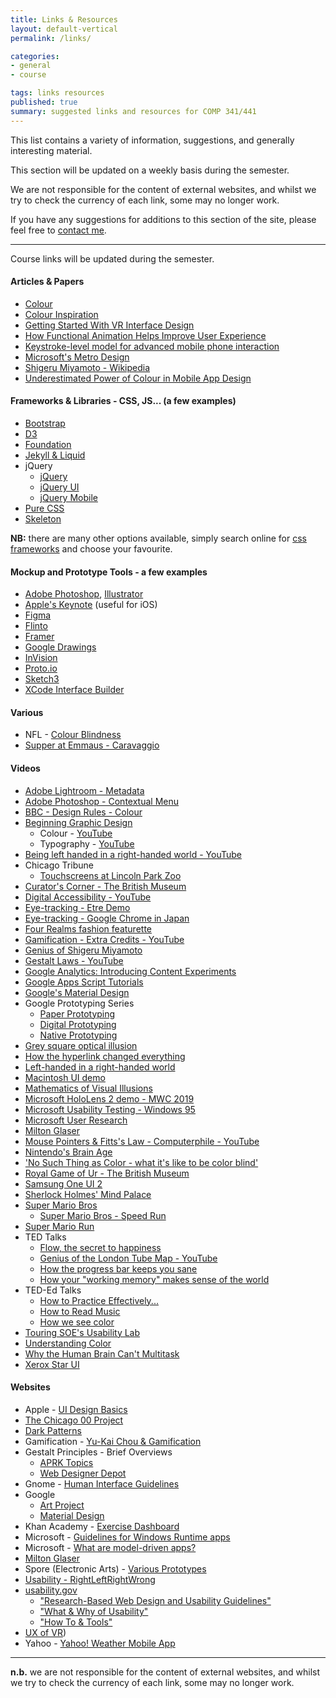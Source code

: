 ```yaml
---
title: Links & Resources
layout: default-vertical
permalink: /links/

categories:
- general
- course

tags: links resources
published: true
summary: suggested links and resources for COMP 341/441
---
```


This list contains a variety of information, suggestions, and generally interesting material.

This section will be updated on a weekly basis during the semester.

We are not responsible for the content of external websites, and whilst we try to check the currency of each link, some may no longer work.

If you have any suggestions for additions to this section of the site, please feel free to [contact me](mailto:nhayward@luc.edu?subject=COMP441-Links).

***

Course links will be updated during the semester.

 
#### Articles & Papers

* [Colour](https://robots.thoughtbot.com/color)
* [Colour Inspiration](https://www.smashingmagazine.com/2017/02/colorful-inspiration-gray-days-illustration-photography/)
* [Getting Started With VR Interface Design](https://www.smashingmagazine.com/2017/02/getting-started-with-vr-interface-design/)
* [How Functional Animation Helps Improve User Experience](https://www.smashingmagazine.com/2017/01/how-functional-animation-helps-improve-user-experience/)
* [Keystroke-level model for advanced mobile phone interaction](http://dl.acm.org/citation.cfm?id=1240851)
* [Microsoft's Metro Design](/assets/docs/extras/Windows_Metro.PDF)
* [Shigeru Miyamoto - Wikipedia](https://en.wikipedia.org/wiki/Shigeru_Miyamoto)
* [Underestimated Power of Colour in Mobile App Design](https://www.smashingmagazine.com/2017/01/underestimated-power-color-mobile-app-design/)

#### Frameworks & Libraries - CSS, JS... (a few examples)

  * [Bootstrap](http://getbootstrap.com/)
  * [D3](http://d3js.org/)
  * [Foundation](http://foundation.zurb.com/)
  * [Jekyll & Liquid](http://jekyllrb.com/docs/templates/)
  * jQuery
    * [jQuery](https://jquery.com/)
    * [jQuery UI](http://jqueryui.com/)
    * [jQuery Mobile](http://jquerymobile.com/)
  * [Pure CSS](http://purecss.io/)
  * [Skeleton](http://getskeleton.com/)

**NB:** there are many other options available, simply search online for [css frameworks](https://www.google.com/search?q=css+frameworks&oq=css+frameworks&aqs=chrome..69i57.2866j0j1&sourceid=chrome&es_sm=119&ie=UTF-8)
and choose your favourite.

#### Mockup and Prototype Tools - a few examples

  * [Adobe Photoshop](http://goo.gl/GsIYY0), [Illustrator](http://goo.gl/9K8Kfw)
  * [Apple's Keynote](http://keynotopia.com/guides/) (useful for iOS)
  * [Figma](https://www.figma.com/)
  * [Flinto](https://www.flinto.com/)
  * [Framer](http://framerjs.com/)
  * [Google Drawings](http://goo.gl/qPRCfG)
  * [InVision](https://www.invisionapp.com/)
  * [Proto.io](https://proto.io/)
  * [Sketch3](http://bohemiancoding.com/sketch/)
  * [XCode Interface Builder](https://developer.apple.com/xcode/interface-builder/)

#### Various
  * NFL - [Colour Blindness](http://deadspin.com/stupid-nike-uniforms-wreaking-havoc-on-colorblind-nfl-f-1742272136)
  * [Supper at Emmaus - Caravaggio](http://www.artble.com/artists/caravaggio/paintings/supper_at_emmaus)

#### Videos

* [Adobe Lightroom - Metadata](https://helpx.adobe.com/lightroom/how-to/lightroom-filter-metadata.html)
* [Adobe Photoshop - Contextual Menu](https://www.youtube.com/watch?v=CMuhA4HO3MI)
* [BBC - Design Rules - Colour](https://www.youtube.com/watch?v=fVjpKcAcZnw&index=496&list=WL&t=0s)
* [Beginning Graphic Design](https://www.youtube.com/playlist?list=PLpQQipWcxwt8vVzFpoJS5TtCh8Ktke9TH)
    * Colour - [YouTube](https://youtu.be/_2LLXnUdUIc)
    * Typography - [YouTube](https://youtu.be/sByzHoiYFX0)
* [Being left handed in a right-handed world - YouTube](https://www.youtube.com/watch?v=g1swN72r5Fk)
* Chicago Tribune
    * [Touchscreens at Lincoln Park Zoo](https://www.youtube.com/watch?v=lusOgox4xMI)
* [Curator's Corner - The British Museum](https://www.youtube.com/watch?v=wHjznvH54Cw)
* [Digital Accessibility - YouTube](https://www.youtube.com/watch?v=grrx2Lva7T0)
* [Eye-tracking - Etre Demo](https://www.youtube.com/embed/lo_a2cfBUGc)
* [Eye-tracking - Google Chrome in Japan](https://www.youtube.com/embed/-K94bZIAiGo)
* [Four Realms fashion featurette](https://www.youtube.com/watch?v=yGkfS9MXzWc&index=573&list=WL&t=0s)
* [Gamification - Extra Credits - YouTube](https://www.youtube.com/watch?v=1dLK9MW-9sY)
* [Genius of Shigeru Miyamoto](https://www.youtube.com/watch?v=K-NBcP0YUQI)
* [Gestalt Laws - YouTube](https://www.youtube.com/watch?v=ZWucNQawpWY&feature=emb_title)
* [Google Analytics: Introducing Content Experiments](https://www.youtube.com/watch?v=TGrujIh2H0I)
* [Google Apps Script Tutorials](https://www.youtube.com/watch?v=Pgfbl_o9WvM&index=27&list=PL68F511F6E3C122EB)
* [Google's Material Design](https://www.youtube.com/watch?v=p4gmvHyuZzw)
* Google Prototyping Series
    * [Paper Prototyping](https://www.youtube.com/watch?v=JMjozqJS44M&t=7s)
    * [Digital Prototyping](https://www.youtube.com/watch?v=KWGBGTGryFk)
    * [Native Prototyping](https://www.youtube.com/watch?v=lusOgox4xMI)
* [Grey square optical illusion](https://www.youtube.com/watch?v=z9Sen1HTu5o)
* [How the hyperlink changed everything](https://www.youtube.com/watch?v=3Va3oY8pfSI&t=4s)
* [Left-handed in a right-handed world](https://www.youtube.com/watch?v=g1swN72r5Fk)
* [Macintosh UI demo](https://www.youtube.com/watch?v=y58u79RrK60)
* [Mathematics of Visual Illusions](https://www.youtube.com/watch?v=ZmTtMZiR3xQ&index=456&list=WL&t=0s)
* [Microsoft HoloLens 2 demo - MWC 2019](https://www.youtube.com/watch?v=8wHC2Rb46H4)
* [Microsoft Usability Testing - Windows 95](https://www.youtube.com/watch?v=2tdxj-5u7Eo)
* [Microsoft User Research](https://www.youtube.com/watch?v=v_s13VtPpJQ)
* [Milton Glaser](http://vimeo.com/11577085)
* [Mouse Pointers & Fitts's Law - Computerphile - YouTube](https://www.youtube.com/watch?v=E3gS9tjACwU)
* [Nintendo's Brain Age](https://www.youtube.com/watch?v=JUvBQxBgis0)
* ['No Such Thing as Color - what it's like to be color blind'](https://www.youtube.com/watch?v=AUsups6Mk3I)
* [Royal Game of Ur - The British Museum](https://www.youtube.com/watch?v=WZskjLq040I)
* [Samsung One UI 2](https://www.youtube.com/watch?v=wxwycoG41fc)
* [Sherlock Holmes' Mind Palace](http://www.criticalcommons.org/Members/ccManager/clips/sherlocks2e2memorypalace.mp4/view)
* [Super Mario Bros](http://youtu.be/2ZuhSB64quY?t=27s)
  * [Super Mario Bros - Speed Run](https://www.youtube.com/watch?v=kcmKPmj9yeE)
* [Super Mario Run](https://www.youtube.com/watch?v=rKG5jU6DV70)
* TED Talks
  * [Flow, the secret to happiness](http://www.ted.com/talks/mihaly_csikszentmihalyi_on_flow)
  * [Genius of the London Tube Map - YouTube](https://www.youtube.com/watch?v=iBErp8qvWZg&index=576&list=WL&t=0s)
  * [How the progress bar keeps you sane](https://www.youtube.com/watch?v=NAYkF04IZHI&index=577&list=WL&t=0s)
  * [How your "working memory" makes sense of the world](http://www.ted.com/talks/peter_doolittle_how_your_working_memory_makes_sense_of_the_world?language=en)
* TED-Ed Talks
  * [How to Practice Effectively...](https://www.youtube.com/watch?v=f2O6mQkFiiw)
  * [How to Read Music](https://www.youtube.com/watch?v=ZN41d7Txcq0)
  * [How we see color](https://www.youtube.com/watch?v=l8_fZPHasdo)
* [Touring SOE's Usability Lab](https://www.youtube.com/watch?v=pAZglMkQsmg)
* [Understanding Color](https://www.youtube.com/watch?v=Qj1FK8n7WgY&index=428&list=WL&t=0s)
* [Why the Human Brain Can't Multitask](https://www.youtube.com/watch?v=BpD3PxrgICU)
* [Xerox Star UI](https://www.youtube.com/watch?v=Cn4vC80Pv6Q)

#### Websites

* Apple - [UI Design Basics](https://developer.apple.com/library/ios/documentation/UserExperience/Conceptual/MobileHIG/index.html)
* [The Chicago 00 Project](http://chicago00.org/) 
* [Dark Patterns](http://darkpatterns.org/) 
* Gamification - [Yu-Kai Chou & Gamification](http://www.yukaichou.com/gamification-examples/top-10-gamification-examples-human-race/#.VN0SLFPF-Qw)
* Gestalt Principles - Brief Overviews
  * [APRK Topics](http://frnsys.com/topics/gestalt)
  * [Web Designer Depot](http://www.webdesignerdepot.com/2011/08/strengthening-behavioral-cues-in-ux-web-design-with-gestalt-principles/)
* Gnome - [Human Interface Guidelines](https://developer.gnome.org/)
* Google
  * [Art Project](http://goo.gl/zyGHqb)
  * [Material Design](http://www.google.com/design/spec/material-design/introduction.html)
* Khan Academy - [Exercise Dashboard](https://www.khanacademy.org/exercisedashboard)
* Microsoft - [Guidelines for Windows Runtime apps](http://msdn.microsoft.com/library/windows/apps/hh465424.aspx)
* Microsoft - [What are model-driven apps?](https://docs.microsoft.com/en-us/powerapps/maker/model-driven-apps/model-driven-app-overview)
* [Milton Glaser](http://www.miltonglaser.com/)
* Spore (Electronic Arts) -  [Various Prototypes](http://www.spore.com/comm/prototypes)
* [Usability - RightLeftRightWrong](http://www.rightleftrightwrong.com/issues_tools.html)
* [usability.gov](http://www.usability.gov/)
  * ["Research-Based Web Design and Usability Guidelines"](http://guidelines.usability.gov/)
  * ["What & Why of Usability"](http://www.usability.gov/what-and-why/index.html)
  * ["How To & Tools"](http://www.usability.gov/how-to-and-tools/index.html)
* [UX of VR](https://www.uxofvr.com/)) 
* Yahoo - [Yahoo! Weather Mobile App](https://mobile.yahoo.com/weather/)

***

**n.b.** we are not responsible for the content of external websites, and whilst we try to check the currency of each link, some may no longer work.